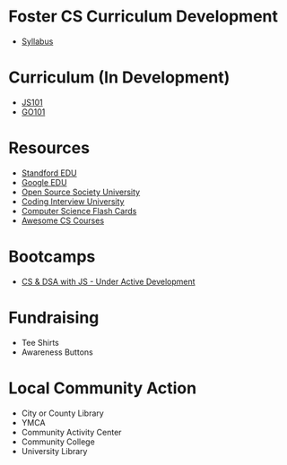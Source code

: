 # Foster CS Curriculum Development

- [Syllabus](https://github.com/fostercs/fostercs-syllabus/tree/main)

# Curriculum (In Development)
- [JS101](https://replit.com/@CodeAlongStudio/JS101#README.md)
- [GO101](https://replit.com/@CodeAlongStudio/GO101#README.md)

# Resources
- [Standford EDU](https://codeinplace.stanford.edu/)
- [Google EDU](https://edu.google.com/intl/ALL_in/computer-science/)
- [Open Source Society University](https://github.com/ossu/computer-science)
- [Coding Interview University](https://github.com/jwasham/coding-interview-university)
- [Computer Science Flash Cards](https://github.com/jwasham/computer-science-flash-cards)
- [Awesome CS Courses](https://github.com/dqfan2012/awesome-courses)

# Bootcamps
- [CS & DSA with JS - Under Active Development](https://github.com/fostercs/dsa-cs-js)

# Fundraising
- Tee Shirts
- Awareness Buttons

# Local Community Action
- City or County Library
- YMCA
- Community Activity Center
- Community College
- University Library
